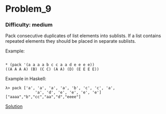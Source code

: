 # Problem_9
### Difficulty: medium
Pack consecutive duplicates of list elements into sublists.
If a list contains repeated elements they should be placed in separate sublists.

Example:

```

* (pack '(a a a a b c c a a d e e e e))
((A A A A) (B) (C C) (A A) (D) (E E E E))
```
Example in Haskell:

```
λ> pack ['a', 'a', 'a', 'a', 'b', 'c', 'c', 'a', 
             'a', 'd', 'e', 'e', 'e', 'e']
["aaaa","b","cc","aa","d","eeee"]
```
[Solution](https://wiki.haskell.org/99_questions/Solutions/9)

